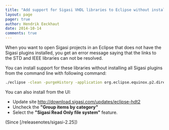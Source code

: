 ```yaml
---
title: "Add support for Sigasi VHDL libraries to Eclipse without installing all Sigasi plugins"
layout: page 
pager: true
author: Hendrik Eeckhaut
date: 2014-10-14
comments: true
---
```


When you want to open Sigasi projects in an Eclipse that does not have the Sigasi plugins installed, you get an error message saying that the links to the STD and IEEE libraries can not be resolved.

You can install support for these libraries without installing all Sigasi plugins from the command line with following command:

```bash
./eclipse -clean -purgeHistory -application org.eclipse.equinox.p2.director -noSplash -repository http://download.sigasi.com/updates/eclipse-hdt2 -installIUs com.sigasi.hdt.readonlyfilesystem.feature.feature.group
```

You can also install from the UI:

* Update site <http://download.sigasi.com/updates/eclipse-hdt2>
* Uncheck the **"Group items by category"**
* Select the **"Sigasi Read Only file system"** feature.

(Since [/releasenotes/sigasi-2.25])